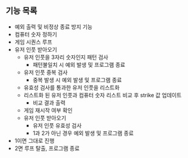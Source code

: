 
## **기능 목록**

- 예외 출력 및 비정상 종료 방지 기능
- 컴퓨터 숫자 정하기
- 게임 시퀀스 루프
- 유저 인풋 받아오기 
    - 유저 인풋을 3자리 숫자인지 패턴 검사
        - 패턴불일치 시 예외 발생 및 프로그램 종료
    - 유저 인풋 중복 검사
        - 중복 발생 시 예외 발생 및 프로그램 종료
    - 유효성 검사를 통과한 유저 인풋을 리스트화
    - 리스트화 된 유저 인풋과 컴퓨터 숫자 리스트 비교 후 strike 값 업데이트
        - 비교 결과 출력
    - 게임 재시작 여부 확인
    - 유저 인풋 받아오기
        - 유저 인풋 유효성 검사
        - 1과 2가 아닌 경우 예외 발생 및 프로그램 종료
- 1이면 그대로 진행
- 2면 루프 탈출, 프로그램 종료